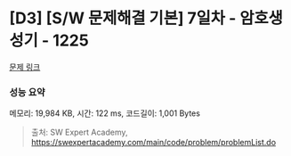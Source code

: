 # [D3] [S/W 문제해결 기본] 7일차 - 암호생성기 - 1225 

[문제 링크](https://swexpertacademy.com/main/code/problem/problemDetail.do?contestProbId=AV14uWl6AF0CFAYD) 

### 성능 요약

메모리: 19,984 KB, 시간: 122 ms, 코드길이: 1,001 Bytes



> 출처: SW Expert Academy, https://swexpertacademy.com/main/code/problem/problemList.do